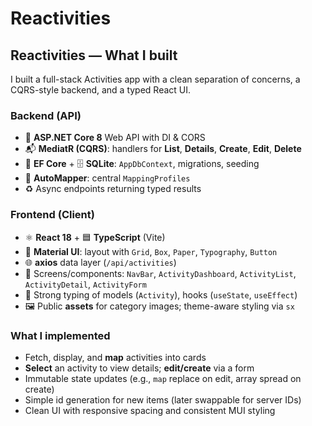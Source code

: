 # Reactivities
## Reactivities — What I built

I built a full-stack Activities app with a clean separation of concerns, a CQRS-style backend, and a typed React UI.

### Backend (API)
- 🧭 **ASP.NET Core 8** Web API with DI & CORS
- 📬 **MediatR (CQRS)**: handlers for **List**, **Details**, **Create**, **Edit**, **Delete**
- 🧰 **EF Core** + 🗄️ **SQLite**: `AppDbContext`, migrations, seeding
- 🔁 **AutoMapper**: central `MappingProfiles`
- ♻️ Async endpoints returning typed results

### Frontend (Client)
- ⚛️ **React 18** + 🟦 **TypeScript** (Vite)
- 🎨 **Material UI**: layout with `Grid`, `Box`, `Paper`, `Typography`, `Button`
- 🌐 **axios** data layer (`/api/activities`)
- 🧩 Screens/components: `NavBar`, `ActivityDashboard`, `ActivityList`, `ActivityDetail`, `ActivityForm`
- 🔐 Strong typing of models (`Activity`), hooks (`useState`, `useEffect`)
- 🖼️ Public **assets** for category images; theme-aware styling via `sx`

### What I implemented
- Fetch, display, and **map** activities into cards
- **Select** an activity to view details; **edit/create** via a form
- Immutable state updates (e.g., `map` replace on edit, array spread on create)
- Simple id generation for new items (later swappable for server IDs)
- Clean UI with responsive spacing and consistent MUI styling
